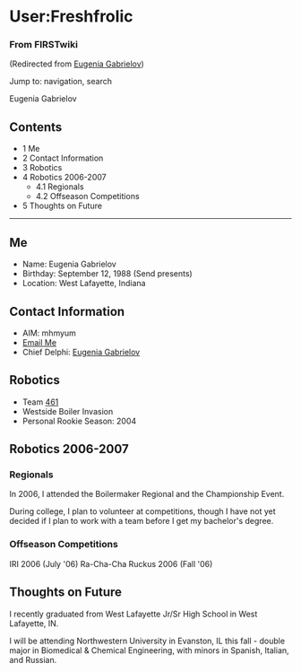 # User:Freshfrolic

### From FIRSTwiki

(Redirected from [Eugenia
Gabrielov](/index.php?title=Eugenia_Gabrielov&redirect=no "Eugenia Gabrielov"
))

Jump to: navigation, search

Eugenia Gabrielov

## Contents

  * 1 Me
  * 2 Contact Information
  * 3 Robotics
  * 4 Robotics 2006-2007
    * 4.1 Regionals
    * 4.2 Offseason Competitions
  * 5 Thoughts on Future  
---  
  

## Me

  * Name: Eugenia Gabrielov 
  * Birthday: September 12, 1988 (Send presents) 
  * Location: West Lafayette, Indiana 


## Contact Information

  * AIM: mhmyum 
  * [Email Me](mailto:a.cookie.for.you@gmail.com "mailto:a.cookie.for.you@gmail.com" )
  * Chief Delphi: [Eugenia Gabrielov](http://www.chiefdelphi.com/forums/member.php?u=4925 "http://www.chiefdelphi.com/forums/member.php?u=4925" )


## Robotics

  * Team [461](461 "461" )
  * Westside Boiler Invasion 
  * Personal Rookie Season: 2004 


## Robotics 2006-2007


### Regionals

In 2006, I attended the Boilermaker Regional and the Championship Event.

During college, I plan to volunteer at competitions, though I have not yet
decided if I plan to work with a team before I get my bachelor's degree.


### Offseason Competitions

IRI 2006 (July '06) Ra-Cha-Cha Ruckus 2006 (Fall '06)


## Thoughts on Future

I recently graduated from West Lafayette Jr/Sr High School in West Lafayette,
IN.

I will be attending Northwestern University in Evanston, IL this fall - double
major in Biomedical &amp; Chemical Engineering, with minors in Spanish,
Italian, and Russian.

